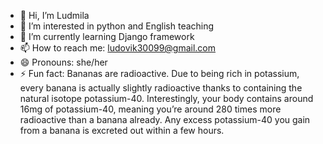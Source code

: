- 👋 Hi, I’m Ludmila
- 👀 I’m interested in python and English teaching 
- 🌱 I’m currently learning Django framework
- 📫 How to reach me: ludovik30099@gmail.com
- 😄 Pronouns: she/her
- ⚡ Fun fact:   Bananas are radioactive. Due to being rich in potassium, every banana is actually slightly radioactive thanks to containing the natural isotope potassium-40. Interestingly, your body contains around 16mg of potassium-40, meaning you’re around 280 times more radioactive than a banana already. Any excess potassium-40 you gain from a banana is excreted out within a few hours.

<!---
Lud3001/Lud3001 is a ✨ special ✨ repository because its `README.md` (this file) appears on your GitHub profile.
You can click the Preview link to take a look at your changes.
--->
